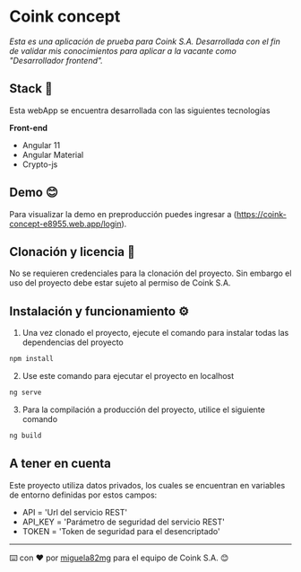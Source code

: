 # Coink concept
_Esta es una aplicación de prueba para Coink S.A. Desarrollada con el fin de validar mis conocimientos para aplicar a la vacante como "Desarrollador frontend"._


## Stack 🚀
Esta webApp se encuentra desarrollada con las siguientes tecnologías

**Front-end**
* Angular 11
* Angular Material
* Crypto-js


## Demo 😊
Para visualizar la demo en preproducción puedes ingresar a (https://coink-concept-e8955.web.app/login).


## Clonación y licencia 🎁
No se requieren credenciales para la clonación del proyecto. Sin embargo el uso del proyecto debe estar sujeto al permiso de Coink S.A.


## Instalación y funcionamiento ⚙️
1. Una vez clonado el proyecto, ejecute el comando para instalar todas las dependencias del proyecto
```bash
npm install
```
2. Use este comando para ejecutar el proyecto en localhost
```bash
ng serve
```
3. Para la compilación a producción del proyecto, utilice el siguiente comando
```bash
ng build
```
## A tener en cuenta
Este proyecto utiliza datos privados, los cuales se encuentran en variables de entorno definidas por estos campos:
* API = 'Url del servicio REST'
* API_KEY = 'Parámetro de seguridad del servicio REST'
* TOKEN = 'Token de seguridad para el desencriptado'




---
⌨️ con ❤️ por [miguela82mg](https://github.com/miguela82mg) para el equipo de Coink S.A. 😊
